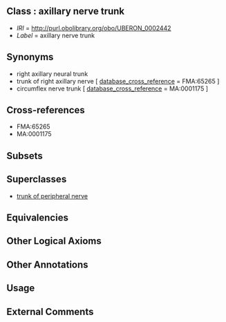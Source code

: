 
## Class : axillary nerve trunk

 * *IRI* = http://purl.obolibrary.org/obo/UBERON_0002442
 * *Label* = axillary nerve trunk

## Synonyms

 * right axillary neural trunk
 * trunk of right axillary nerve [ [database_cross_reference](../../ef/oboInOwl#hasDbXref.md) = FMA:65265 ]
 * circumflex nerve trunk [ [database_cross_reference](../../ef/oboInOwl#hasDbXref.md) = MA:0001175 ]

## Cross-references

 * FMA:65265
 * MA:0001175

## Subsets


## Superclasses

 * [trunk of peripheral nerve](../../UBERON/47/UBERON_0001147.md)

## Equivalencies


## Other Logical Axioms


## Other Annotations


## Usage


## External Comments

